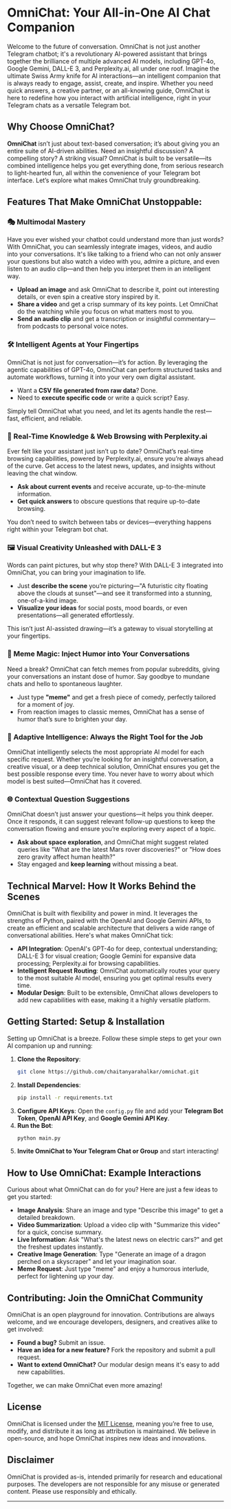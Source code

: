 # OmniChat: Your All-in-One AI Chat Companion

Welcome to the future of conversation. OmniChat is not just another Telegram chatbot; it's a revolutionary AI-powered assistant that brings together the brilliance of multiple advanced AI models, including GPT-4o, Google Gemini, DALL-E 3, and Perplexity.ai, all under one roof. Imagine the ultimate Swiss Army knife for AI interactions—an intelligent companion that is always ready to engage, assist, create, and inspire. Whether you need quick answers, a creative partner, or an all-knowing guide, OmniChat is here to redefine how you interact with artificial intelligence, right in your Telegram chats as a versatile Telegram bot.

## Why Choose OmniChat?

**OmniChat** isn’t just about text-based conversation; it’s about giving you an entire suite of AI-driven abilities. Need an insightful discussion? A compelling story? A striking visual? OmniChat is built to be versatile—its combined intelligence helps you get everything done, from serious research to light-hearted fun, all within the convenience of your Telegram bot interface. Let’s explore what makes OmniChat truly groundbreaking.

## Features That Make OmniChat Unstoppable:

### 🎭 Multimodal Mastery

Have you ever wished your chatbot could understand more than just words? With OmniChat, you can seamlessly integrate images, videos, and audio into your conversations. It's like talking to a friend who can not only answer your questions but also watch a video with you, admire a picture, and even listen to an audio clip—and then help you interpret them in an intelligent way.

- **Upload an image** and ask OmniChat to describe it, point out interesting details, or even spin a creative story inspired by it.
- **Share a video** and get a crisp summary of its key points. Let OmniChat do the watching while you focus on what matters most to you.
- **Send an audio clip** and get a transcription or insightful commentary—from podcasts to personal voice notes.

### 🛠 Intelligent Agents at Your Fingertips

OmniChat is not just for conversation—it’s for action. By leveraging the agentic capabilities of GPT-4o, OmniChat can perform structured tasks and automate workflows, turning it into your very own digital assistant.

- Want a **CSV file generated from raw data**? Done.
- Need to **execute specific code** or write a quick script? Easy.

Simply tell OmniChat what you need, and let its agents handle the rest—fast, efficient, and reliable.

### 🚀 Real-Time Knowledge & Web Browsing with Perplexity.ai

Ever felt like your assistant just isn’t up to date? OmniChat’s real-time browsing capabilities, powered by Perplexity.ai, ensure you’re always ahead of the curve. Get access to the latest news, updates, and insights without leaving the chat window.

- **Ask about current events** and receive accurate, up-to-the-minute information.
- **Get quick answers** to obscure questions that require up-to-date browsing.

You don’t need to switch between tabs or devices—everything happens right within your Telegram bot chat.

### 🖼 Visual Creativity Unleashed with DALL-E 3

Words can paint pictures, but why stop there? With DALL-E 3 integrated into OmniChat, you can bring your imagination to life.

- Just **describe the scene** you’re picturing—"A futuristic city floating above the clouds at sunset"—and see it transformed into a stunning, one-of-a-kind image.
- **Visualize your ideas** for social posts, mood boards, or even presentations—all generated effortlessly.

This isn’t just AI-assisted drawing—it’s a gateway to visual storytelling at your fingertips.

### 🤣 Meme Magic: Inject Humor into Your Conversations

Need a break? OmniChat can fetch memes from popular subreddits, giving your conversations an instant dose of humor. Say goodbye to mundane chats and hello to spontaneous laughter.

- Just type **"meme"** and get a fresh piece of comedy, perfectly tailored for a moment of joy.
- From reaction images to classic memes, OmniChat has a sense of humor that’s sure to brighten your day.

### 🤖 Adaptive Intelligence: Always the Right Tool for the Job

OmniChat intelligently selects the most appropriate AI model for each specific request. Whether you’re looking for an insightful conversation, a creative visual, or a deep technical solution, OmniChat ensures you get the best possible response every time. You never have to worry about which model is best suited—OmniChat has it covered.

### 🌐 Contextual Question Suggestions

OmniChat doesn’t just answer your questions—it helps you think deeper. Once it responds, it can suggest relevant follow-up questions to keep the conversation flowing and ensure you’re exploring every aspect of a topic.

- **Ask about space exploration**, and OmniChat might suggest related queries like "What are the latest Mars rover discoveries?" or "How does zero gravity affect human health?"
- Stay engaged and **keep learning** without missing a beat.

## Technical Marvel: How It Works Behind the Scenes

OmniChat is built with flexibility and power in mind. It leverages the strengths of Python, paired with the OpenAI and Google Gemini APIs, to create an efficient and scalable architecture that delivers a wide range of conversational abilities. Here's what makes OmniChat tick:

- **API Integration**: OpenAI's GPT-4o for deep, contextual understanding; DALL-E 3 for visual creation; Google Gemini for expansive data processing; Perplexity.ai for browsing capabilities.
- **Intelligent Request Routing**: OmniChat automatically routes your query to the most suitable AI model, ensuring you get optimal results every time.
- **Modular Design**: Built to be extensible, OmniChat allows developers to add new capabilities with ease, making it a highly versatile platform.

## Getting Started: Setup & Installation

Setting up OmniChat is a breeze. Follow these simple steps to get your own AI companion up and running:

1. **Clone the Repository**:
   ```bash
   git clone https://github.com/chaitanyarahalkar/omnichat.git
   ```
2. **Install Dependencies**:
   ```bash
   pip install -r requirements.txt
   ```
3. **Configure API Keys**:
   Open the `config.py` file and add your **Telegram Bot Token**, **OpenAI API Key**, and **Google Gemini API Key**.
4. **Run the Bot**:
   ```bash
   python main.py
   ```
5. **Invite OmniChat to Your Telegram Chat or Group** and start interacting!

## How to Use OmniChat: Example Interactions

Curious about what OmniChat can do for you? Here are just a few ideas to get you started:

- **Image Analysis**: Share an image and type "Describe this image" to get a detailed breakdown.
- **Video Summarization**: Upload a video clip with "Summarize this video" for a quick, concise summary.
- **Live Information**: Ask "What's the latest news on electric cars?" and get the freshest updates instantly.
- **Creative Image Generation**: Type "Generate an image of a dragon perched on a skyscraper" and let your imagination soar.
- **Meme Request**: Just type "meme" and enjoy a humorous interlude, perfect for lightening up your day.

## Contributing: Join the OmniChat Community

OmniChat is an open playground for innovation. Contributions are always welcome, and we encourage developers, designers, and creatives alike to get involved:

- **Found a bug?** Submit an issue.
- **Have an idea for a new feature?** Fork the repository and submit a pull request.
- **Want to extend OmniChat?** Our modular design means it's easy to add new capabilities.

Together, we can make OmniChat even more amazing!

## License

OmniChat is licensed under the [MIT License](link-here), meaning you’re free to use, modify, and distribute it as long as attribution is maintained. We believe in open-source, and hope OmniChat inspires new ideas and innovations.

## Disclaimer

OmniChat is provided as-is, intended primarily for research and educational purposes. The developers are not responsible for any misuse or generated content. Please use responsibly and ethically.

---

